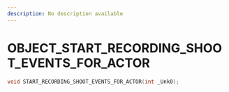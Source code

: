 ```yaml
---
description: No description available 
---
```


# OBJECT\_START_RECORDING_SHOOT_EVENTS_FOR_ACTOR

```cpp
void START_RECORDING_SHOOT_EVENTS_FOR_ACTOR(int _Unk0);
```